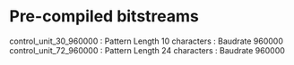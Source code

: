 # Pre-compiled bitstreams
control_unit_30_960000 : Pattern Length 10 characters : Baudrate 960000
control_unit_72_960000 : Pattern Length 24 characters : Baudrate 960000

